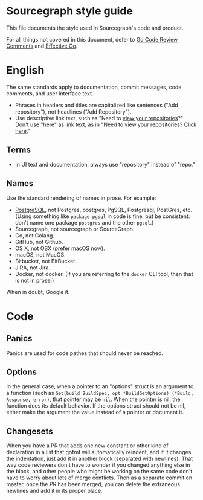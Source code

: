 # Sourcegraph style guide

This file documents the style used in Sourcegraph's code and product.

For all things not covered in this document, defer to
[Go Code Review Comments](https://code.google.com/p/go-wiki/wiki/CodeReviewComments)
and [Effective Go](http://golang.org/doc/effective_go.html).

# English

The same standards apply to documentation, commit messages, code
comments, and user interface text.

* Phrases in headers and titles are capitalized like sentences ("Add
  repository"), not headlines ("Add Repository").
* Use descriptive link text, such as "Need to
  [view your repositories](#)?" Don't use "here" as link text, as in
  "Need to view your repositories? [Click here.](#)"

## Terms

* In UI text and documentation, always use "repository" instead of
  "repo."

## Names

Use the standard rendering of names in prose. For example:

* [PostgreSQL](http://www.postgresql.org/about/), not Postgres,
  postgres, PgSQL, Postgresql, PostGres, etc. (Using something like
  `package pgsql` in code is fine, but be consistent: don't name one
  package `postgres` and the other `pgsql`.)
* Sourcegraph, not sourcegraph or SourceGraph.
* Go, not Golang.
* GitHub, not Github.
* OS X, not OSX (prefer macOS now).
* macOS, not MacOS.
* Bitbucket, not BitBucket.
* JIRA, not Jira.
* Docker, not docker. (If you are referring to the `docker` CLI tool,
  then that is not in prose.)

When in doubt, Google it.

# Code

## Panics

Panics are used for code pathes that should never be reached.

## Options

In the general case, when a pointer to an "options" struct is an argument
to a function (such as `Get(build BuildSpec, opt *BuildGetOptions) (*Build, Response, error)`,
that pointer may be `nil`. When the pointer is nil, the function does its default behavior.
If the options struct should not be nil, either make the argument the value instead of a
pointer or document it.

## Changesets

When you have a PR that adds one new constant or other kind of declaration in a list that
gofmt will automatically reindent, and if it changes the indentation, just add it in another
block (separated with newlines). That way code reviewers don't have to wonder if you changed
anything else in the block, and other people who might be working on the same code don't have
to worry about lots of merge conflicts. Then as a separate commit on master, once the PR has
been merged, you can delete the extraneous newlines and add it in its proper place.
